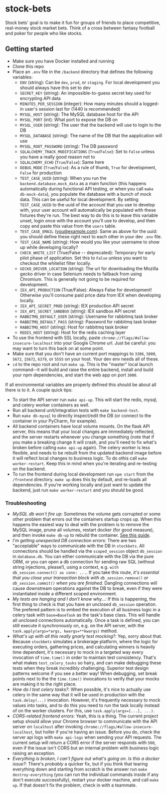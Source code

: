 # stock-bets
Stock bets' goal is to make it fun for groups of friends to place competitive, real-money stock market bets. Think of a cross between fantasy football and poker for people who like stocks.

## Getting started
* Make sure you have Docker installed and running
* Clone this repo
* Place an `.env` file in the `/backend` directory that defines the following variables:
  - `ENV` (string): Can be `dev`, `prod`, or `staging`. For local development you should always have this set to dev
  - `SECRET_KEY` (string): An impossible-to-guess secret key used for encrypting API data
  - `MINUTES_PER_SESSION` (integer):  How many minutes should a logged-in user's session last for (1440 is recommended)
  - `MYSQL_HOST` (string): The MySQL database host for the API
  - `MYSQL_PORT` (int): What port to expose the DB on
  - `MYSQL_USER` (string): The user that the backend will use to login to the DB 
  - `MYSQL_DATABASE` (string): The name of the DB that the aapplication will use
  - `MYSQL_ROOT_PASSWORD` (string): The DB password
  - `SQLALCHEMY_TRACK_MODIFICATIONS` (`True`/`False`): Set to `False` unless you have a really good reason not to
  - `SQLALCHEMY_ECHO` (`True`/`False`): Same here
  - `DEBUG_MODE` (`True`/`False`): As a rule of thumb, `True` for development, `False` for production
  - `TEST_CASE_UUID` (string): When you run the `backend.database.mock_data` as a main function (this happens automatically during functional API testing, or when you call `make db-mock-data`), you populate the database with a bunch of mock data. This can be useful for local development. By setting `TEST_CASE_UUID` to the uuid of the account that you use to develop with, your user account will automatically be populated with these fixtures they're run. The best way to do this is to leave this variable unset, login once with the account you'll use to develop, and then copy and paste this value from the `users` table. 
  - `TEST_CASE_EMAIL` (you@example.com): Same as above for the uuid: you should define these right next to each other in your dev `.env` file.  
  - `TEST_CASE_NAME` (string): How would you like your username to show up while developing locally?
  - `CHECK_WHITE_LIST` (True/False -- deprecated): Temporary for early pilot phase of application. Set this to `False` unless you want to checkout the whitelist filter locally. 
  - `GECKO_DRIVER_LOCATION` (string): The url for downloading the Mozilla gecko driver in case Selenium needs to fallback from using Chromium. This is generally not going to be required for development.
  - `IEX_API_PRODUCTION` (True/False): Always False for development! Otherwise you'll consume paid price data from IEX when developing locally.
  - `IEX_API_SECRET_PROD` (string): IEX production API secret
  - `IEX_API_SECRET_SANDBOX` (string): IEX sandbox API secret
  - `RABBITMQ_DEFAULT_USER` (string): Username for rabbitmq task broker
  - `RABBITMQ_DEFAULT_PASS` (string): Password for rabbitmq task broker
  - `RABBITMQ_HOST` (string): Host for rabbitmq task broker
  - `REDIS_HOST` (string): Host for the redis caching layer
* To use the frontend with SSL locally, paste `chrome://flags/#allow-insecure-localhost` into your Google Chrome url. Just be careful: you may want to turn this back on at some point.
* Make sure that you don't have an current port mappings to `3306`, `5000`, `5672`, `15672`, `6379`, or `5555` on your host. Your dev env needs all of these. 
* `cd` to the repo root and run `make up`. This is the "master" local launch command--it will build and raise the entire backend, install and build your npm dependencies, and start the web app on port `3000`. 

If all environmental variables are properly defined this should be about all there is to it. A couple quick tips:
* To start the API server run `make api-up`. This will start the redis, mysql, and celery worker containers as well.
* Run all backend unit/integration tests with `make backend-test`. 
* Run `make db-mysql` to directly inspect/edit the DB (or connect to the container in your PyCharm, for example). 
* All backend containers have local volume mounts. On the flask API server, this means that your local changes are immediately reflected, and the server restarts whenever you change something (note that if you make a breaking change it will crash, and you'll need to fix what's broken before calling `make api-up` again). The celery worker is less flexible, and needs to be rebuilt from the updated backend image before it will reflect local changes to business logic. To do othis call `make worker-restart`. Keep this in mind when you're iterating and re-testing on the backend. 
* To run the frontend during local development run `npm start` from the `/frontend` directory. `make up` does this by default, and re-loads all dependencies. If you're working locally and just want to update the backend, just run `make worker-restart` and you should be good. 

### Troubleshooting
* _MySQL db won't fire up:_ 
Sometimes the volume gets corrupted or some other problem that errors out the containers startup crops up. When this happens the easiest way to deal with the problem is to remove the MySQL image, prune all volumes, restart docker (for good measure), and then invoke `make db-up` to rebuild the container. [See this guide](https://github.com/Radu-Raicea/Dockerized-Flask/wiki/%5BDocker%5D-Remove-all-Docker-volumes-to-delete-the-database).
* _I'm getting unexpected DB connection errors:_ There are two "acceptable" ways to communicate with the DB in `stockbets`. All connections should be handled via the `scoped_session` object `db_session` in `database.db`. You can either communicate with the DB via the pure ORM, or you can open a db connection for sending raw SQL (without string injections, please!), using a context, e.g. `with db_session.connect() as conn: ...`. If you take this route, _it's essential that you close your transaction block with `db_session.remove()` or `db_session.commit()` when you are finished_. Dangling connections will cause downstream operations against the DB to break, even if they were instantiated inside a different scoped environment. 
* _My tests are hanging and I don't know why...:_ If this is happening, the first thing to check is that you have an unclosed `db_session` operation. The prefered pattern is to embed the execution of all business logic in a celery task with `base=BaseTask` as the task's base class. This will handle all unclosed connections automatically. Once a task is defined, you can still execute it synchronously on, e.g. on the API server, with the `task.apply(args=*args, kwargs=**kwargs)` method. 
* _What's up with all this really gnarly test mocking?_: Yep, sorry about that. Because `stockbets` simulates a brokerage platform, where the logic for executing orders, gathering prices, and calculating winners is heavily time dependent, it's necessary to mock in a targeted way every invocation of `time.time()` in order to maintain test consistency. That's what makes `test_celery_tasks` so hairy, and can make debugging these tests when they break incredibly challenging. Superior test design patterns welcome if you see a better way! When debugging, set break points next to the the `time.time()` invocations to verify that your mocks are making it to the right place. 
* _How do I test celery tasks?_: When possible, it's nice to actually use celery in the same way that it will be used in production with the `task.delay(...)` invocation. However, it's frequently necessary to mock values into tasks, and to do this you need to run the task locally instead of on the worker clusters. For this, use `task.apply(args=[...], ...)`. 
* _CORS-related frontend errors_: Yeah, this is a thing. The current project setup should allow your Chrome browser to communicate with the API server on `localhost` after invoking `chrome://flags/#allow-insecure-localhost`, but holler if you're having an issue. Before you do, check the server api logs with `make api-logs` when sending your API requests. The current setup will return a CORS error if the server responds with `500`, even if the issue isn't CORS but an internal problem with  business logic raising an exception.
* _Everything is broken, I can't figure out what's going on. Is this a docker issue?_: There's _probably_ a quicker fix, but if you think that tearing everything down and starting from scratch is the answer run `make destroy-everything` (you can run the individual commands inside if any don't execute successfully), restart your docker machine, and call `make up`. If that doesn't fix the problem, check in with a teammate. 
